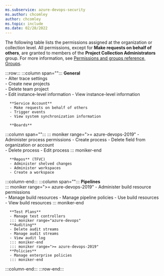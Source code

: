 ```yaml
---
ms.subservice: azure-devops-security
ms.author: chcomley
author: chcomley
ms.topic: include
ms.date: 02/28/2022
---
```


 
The following table lists the permissions assigned at the organization or collection level. All permissions, except for **Make requests on behalf of others**, are granted to members of the **Project Collection Administrators** group. For more information, see [Permissions and groups reference, Groups](../permissions.md#collection-level).
 
:::row:::
   :::column span="":::
      **General**  
      - Alter trace settings  
      - Create new projects  
      - Delete team project  
      - Edit instance-level information
      - View instance-level information  

      **Service Account**
      - Make requests on behalf of others
      - Trigger events
      - View system synchronization information  

      **Boards**  
   :::column span="":::
      ::: moniker range=">= azure-devops-2019"
      - Administer process permissions
      - Create process
      - Delete field from organization or account  
      - Delete process
      - Edit process
      ::: moniker-end
      
      
      **Repos** (TFVC)  
      - Administer shelved changes  
      - Administer workspaces  
      - Create a workspace  
   :::column-end:::
   :::column span="":::
      **Pipelines**  
      ::: moniker range=">= azure-devops-2019"
      - Administer build resource permissions  
      - Manage build resources
      - Manage pipeline policies
      - Use build resources
      - View build resources
      ::: moniker-end
      
      **Test Plans**  
      - Manage test controllers  
      ::: moniker range="azure-devops"
      **Auditing**
      - Delete audit streams
      - Manage audit streams
      - View audit log
      ::: moniker-end
      ::: moniker range=">= azure-devops-2019"
      **Policies**  
      - Manage enterprise policies
      ::: moniker-end
   :::column-end:::
:::row-end:::
 
